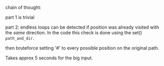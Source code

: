 

chain of thought:

part 1 is trivial

part 2:
endless loops can be detected if position was already visited with the _same_ direction.
In the code this check is done using the set() `path_and_dir`.

then bruteforce setting '#' to every possible position on the original
path.

Takes approx 5 seconds for the big input.
